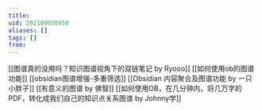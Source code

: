 ```yaml
---
title: 
uid: 202109050950
aliases: []
tags: []
from: 
---
```

[[图谱真的没用吗？知识图谱视角下的双链笔记 by Ryooo]]
[[如何使用ob的图谱功能]]
[[obsidian图谱增强-多重筛选]]
[[Obsidian 内容聚合及图谱功能 by 一只小胖子]]
[[有意义的图谱 by 佛智]]
[[如何使用OB，在几分钟内，将几万字的PDF，转化成我们自己的知识点关系图谱 by Johnny学]]
